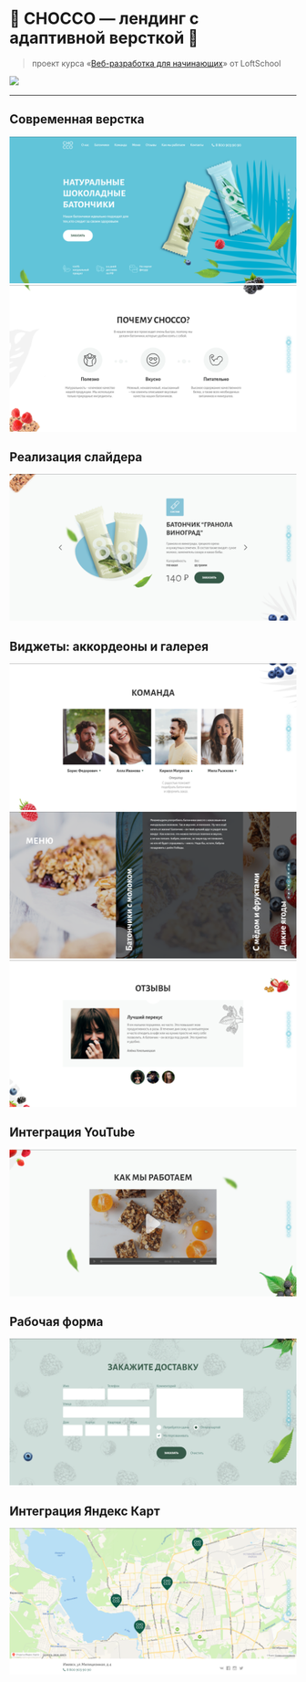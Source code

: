 # :chocolate_bar: CHOCCO — лендинг с адаптивной версткой :chocolate_bar:

> проект курса «[Веб-разработка для начинающих](https://loftschool.com/course/web-beginner/)» от LoftSchool

![](https://github.com/dikonsepta/chocco/blob/master/images/cover.png)

---

## Современная верстка

![](https://github.com/dikonsepta/chocco/blob/master/images/blocks/1.png)
![](https://github.com/dikonsepta/chocco/blob/master/images/blocks/2.png)

## Реализация слайдера

![](https://github.com/dikonsepta/chocco/blob/master/images/blocks/3.png)

## Виджеты: аккордеоны и галерея

![](https://github.com/dikonsepta/chocco/blob/master/images/blocks/4.png)
![](https://github.com/dikonsepta/chocco/blob/master/images/blocks/5.png)
![](https://github.com/dikonsepta/chocco/blob/master/images/blocks/6.png)

## Интеграция YouTube

![](https://github.com/dikonsepta/chocco/blob/master/images/blocks/7.png)

## Рабочая форма

![](https://github.com/dikonsepta/chocco/blob/master/images/blocks/8.png)

## Интеграция Яндекс Карт

![](https://github.com/dikonsepta/chocco/blob/master/images/blocks/9.png)